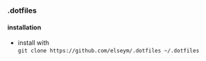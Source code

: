### .dotfiles

#### installation

* install with  
  `git clone https://github.com/elseym/.dotfiles ~/.dotfiles`
